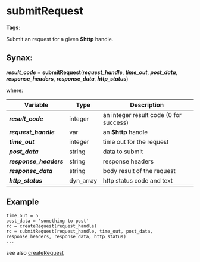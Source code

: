 # submitRequest

**Tags:**
<badge text='curl' vertical='middle' />
<badge text='http' vertical='middle' />

Submit an request for a given **$http** handle.

## Synax:

***result_code*** = **submitRequest**(***request_handle***, ***time_out***, ***post_data***, ***response_headers***, ***response_data***, ***http_status***)

where:

| Variable | Type | Description |
|--|--|--|
***result_code*** | integer |an integer result code (0 for success)
***request_handle*** | var | an **$http** handle
***time_out*** | integer |time out for the request
***post_data*** | string |data to submit
***response_headers*** | string |response headers
***response_data*** | string |body result of the request
***http_status*** | dyn_array |http status code and text

## Example
```
time_out = 5
post_data = 'something to post'
rc = createRequest(request_handle)
rc = submitRequest(request_handle, time_out, post_data, response_headers, response_data, http_status)
...
```

see also [createRequest](../createRequest/#heading)